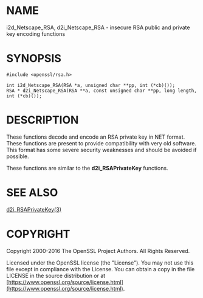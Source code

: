 # NAME

i2d\_Netscape\_RSA,
d2i\_Netscape\_RSA
\- insecure RSA public and private key encoding functions

# SYNOPSIS

    #include <openssl/rsa.h>

    int i2d_Netscape_RSA(RSA *a, unsigned char **pp, int (*cb)());
    RSA * d2i_Netscape_RSA(RSA **a, const unsigned char **pp, long length, int (*cb)());

# DESCRIPTION

These functions decode and encode an RSA private
key in NET format.  These functions are present to provide compatibility
with very old software. This format has some severe security weaknesses
and should be avoided if possible.

These functions are similar to the **d2i\_RSAPrivateKey** functions.

# SEE ALSO

[d2i\_RSAPrivateKey(3)](http://man.he.net/man3/d2i_RSAPrivateKey)

# COPYRIGHT

Copyright 2000-2016 The OpenSSL Project Authors. All Rights Reserved.

Licensed under the OpenSSL license (the "License").  You may not use
this file except in compliance with the License.  You can obtain a copy
in the file LICENSE in the source distribution or at
[https://www.openssl.org/source/license.html](https://www.openssl.org/source/license.html).

